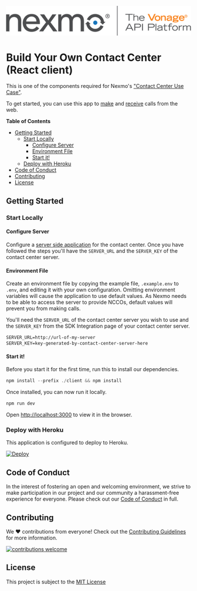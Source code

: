 ![Nexmo][logo]

# Build Your Own Contact Center (React client)

This is one of the components required for Nexmo's ["Contact Center Use Case"](https://developer.nexmo.com/client-sdk/in-app-voice/contact-center-overview).

To get started, you can use this app to [make](https://developer.nexmo.com/client-sdk/in-app-voice/getting-started/make-phone-call/javascript) and [receive](https://developer.nexmo.com/client-sdk/in-app-voice/getting-started/receive-phone-call/javascript) calls from the web.

**Table of Contents**

- [Getting Started](#getting-started)
  - [Start Locally](#start-locally)
    - [Configure Server](#configure-server)
    - [Environment File](#environment-file)
    - [Start it!](#start-it)
  - [Deploy with Heroku](#deploy-with-heroku)
- [Code of Conduct](#code-of-conduct)
- [Contributing](#contributing)
- [License](#license)

## Getting Started

### Start Locally

#### Configure Server

Configure a [server side application](https://github.com/nexmo-community/contact-center-server-node) for the contact center. Once you have followed the steps you'll have the `SERVER_URL` and the `SERVER_KEY` of the contact center server.

#### Environment File

Create an environment file by copying the example file, `.example.env` to `.env`, and editing it with your own configuration. Omitting environment variables will cause the application to use default values. As Nexmo needs to be able to access the server to provide NCCOs, default values will prevent you from making calls.

You'll need the `SERVER_URL` of the contact center server you wish to use and the `SERVER_KEY` from the SDK Integration page of your contact center server.

```
SERVER_URL=http://url-of-my-server
SERVER_KEY=key-generated-by-contact-center-server-here
```

#### Start it!

Before you start it for the first time, run this to install our dependencies.

```js
npm install --prefix ./client && npm install
```

Once installed, you can now run it locally.

```js
npm run dev
```

Open [http://localhost:3000](http://localhost:3000) to view it in the browser.

### Deploy with Heroku

This application is configured to deploy to Heroku. 

[![Deploy](https://www.herokucdn.com/deploy/button.svg)](https://heroku.com/deploy)

## Code of Conduct

In the interest of fostering an open and welcoming environment, we strive to make participation in our project and our community a harassment-free experience for everyone. Please check out our [Code of Conduct][coc] in full.

## Contributing 
We :heart: contributions from everyone! Check out the [Contributing Guidelines][contributing] for more information.

[![contributions welcome][contribadge]][issues]

## License

This project is subject to the [MIT License][license]

[logo]: nexmo.png "Nexmo"
[contribadge]: https://img.shields.io/badge/contributions-welcome-brightgreen.svg?style=flat "Contributions Welcome"

[signup]: https://dashboard.nexmo.com/sign-up?utm_source=DEV_REL&utm_medium=github&utm_campaign=lukeocodes

[coc]: CODE_OF_CONDUCT.md "Code of Conduct"
[contributing]: CONTRIBUTING.md "Contributing"
[license]: LICENSE "MIT License"

[issues]: ./../../issues "Issues"